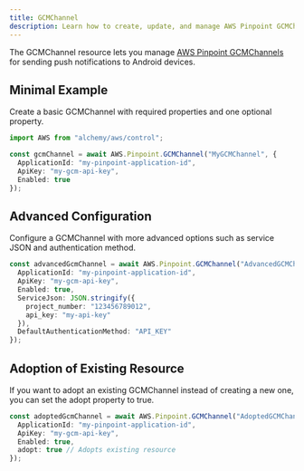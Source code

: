```yaml
---
title: GCMChannel
description: Learn how to create, update, and manage AWS Pinpoint GCMChannels using Alchemy Cloud Control.
---
```



The GCMChannel resource lets you manage [AWS Pinpoint GCMChannels](https://docs.aws.amazon.com/pinpoint/latest/userguide/) for sending push notifications to Android devices.

## Minimal Example

Create a basic GCMChannel with required properties and one optional property.

```ts
import AWS from "alchemy/aws/control";

const gcmChannel = await AWS.Pinpoint.GCMChannel("MyGCMChannel", {
  ApplicationId: "my-pinpoint-application-id",
  ApiKey: "my-gcm-api-key",
  Enabled: true
});
```

## Advanced Configuration

Configure a GCMChannel with more advanced options such as service JSON and authentication method.

```ts
const advancedGcmChannel = await AWS.Pinpoint.GCMChannel("AdvancedGCMChannel", {
  ApplicationId: "my-pinpoint-application-id",
  ApiKey: "my-gcm-api-key",
  Enabled: true,
  ServiceJson: JSON.stringify({
    project_number: "123456789012",
    api_key: "my-api-key"
  }),
  DefaultAuthenticationMethod: "API_KEY"
});
```

## Adoption of Existing Resource

If you want to adopt an existing GCMChannel instead of creating a new one, you can set the adopt property to true.

```ts
const adoptedGcmChannel = await AWS.Pinpoint.GCMChannel("AdoptedGCMChannel", {
  ApplicationId: "my-pinpoint-application-id",
  ApiKey: "my-gcm-api-key",
  Enabled: true,
  adopt: true // Adopts existing resource
});
```
